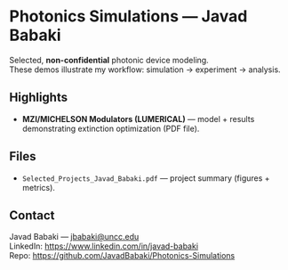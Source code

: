 # Photonics Simulations — Javad Babaki

Selected, **non-confidential** photonic device modeling.  
These demos illustrate my workflow: simulation → experiment → analysis.

## Highlights
- **MZI/MICHELSON Modulators (LUMERICAL)** — model + results demonstrating extinction optimization (PDF file).

## Files
- `Selected_Projects_Javad_Babaki.pdf` — project summary (figures + metrics).  
## Contact
Javad Babaki — jbabaki@uncc.edu  
LinkedIn: https://www.linkedin.com/in/javad-babaki  
Repo: https://github.com/JavadBabaki/Photonics-Simulations

